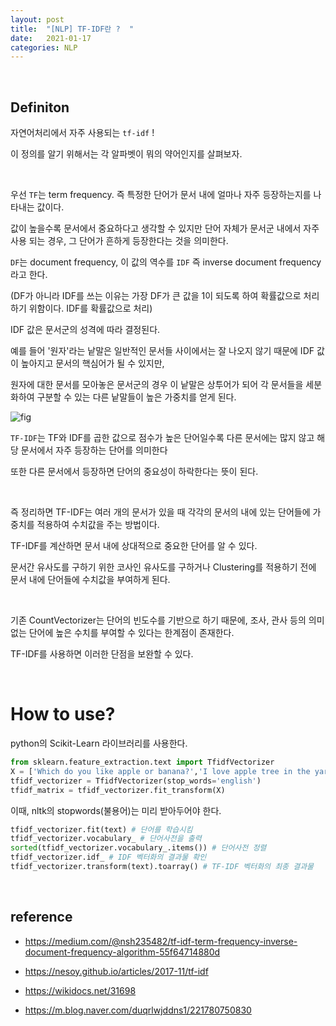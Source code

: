 ```yaml
---
layout: post
title:  "[NLP] TF-IDF란 ?  "
date:   2021-01-17
categories: NLP
---
```


<br>

## Definiton

자연어처리에서 자주 사용되는 `tf-idf` !

이 정의를 알기 위해서는 각 알파벳이 뭐의 약어인지를 살펴보자.


<br>

우선 `TF`는 term frequency. 즉 특정한 단어가 문서 내에 얼마나 자주 등장하는지를 나타내는 값이다.

값이 높을수록 문서에서 중요하다고 생각할 수 있지만 단어 자체가 문서군 내에서 자주 사용 되는 경우, 그 단어가 흔하게 등장한다는 것을 의미한다.

`DF`는 document frequency, 이 값의 역수를 `IDF` 즉 inverse document frequency라고 한다.

(DF가 아니라 IDF를 쓰는 이유는 가장 DF가 큰 값을 1이 되도록 하여 확률값으로 처리하기 위함이다. IDF를 확률값으로 처리)

IDF 값은 문서군의 성격에 따라 결정된다.

예를 들어 '원자'라는 낱말은 일반적인 문서들 사이에서는 잘 나오지 않기 때문에 IDF 값이 높아지고 문서의 핵심어가 될 수 있지만,

원자에 대한 문서를 모아놓은 문서군의 경우 이 낱말은 상투어가 되어 각 문서들을 세분화하여 구분할 수 있는 다른 낱말들이 높은 가중치를 얻게 된다.



![fig](https://deeplearning4j.org/img/tfidf.png)


`TF-IDF`는 TF와 IDF를 곱한 값으로 점수가 높은 단어일수록 다른 문서에는 많지 않고 해당 문서에서 자주 등장하는 단어를 의미한다

또한 다른 문서에서 등장하면 단어의 중요성이 하락한다는 뜻이 된다.


<br>

즉 정리하면 TF-IDF는 여러 개의 문서가 있을 때 각각의 문서의 내에 있는 단어들에 가중치를 적용하여 수치값을 주는 방법이다.

TF-IDF를 계산하면 문서 내에 상대적으로 중요한 단어를 알 수 있다.

문서간 유사도를 구하기 위한 코사인 유사도를 구하거나 Clustering를 적용하기 전에 문서 내에 단어들에 수치값을 부여하게 된다.


<br>

기존 CountVectorizer는 단어의 빈도수를 기반으로 하기 때문에, 조사, 관사 등의 의미 없는 단어에 높은 수치를 부여할 수 있다는 한계점이 존재한다.

TF-IDF를 사용하면 이러한 단점을 보완할 수 있다.

<br>

# How to use?

python의 Scikit-Learn 라이브러리를 사용한다.

```python
from sklearn.feature_extraction.text import TfidfVectorizer
X = ['Which do you like apple or banana?','I love apple tree in the yard.','Lets make an apple jam.']
tfidf_vectorizer = TfidfVectorizer(stop_words='english')
tfidf_matrix = tfidf_vectorizer.fit_transform(X)
```

이때, nltk의 stopwords(불용어)는 미리 받아두어야 한다.


```python
tfidf_vectorizer.fit(text) # 단어를 학습시킴
tfidf_vectorizer.vocabulary_ # 단어사전을 출력
sorted(tfidf_vectorizer.vocabulary_.items()) # 단어사전 정렬
tfidf_vectorizer.idf_ # IDF 벡터화의 결과물 확인
tfidf_vectorizer.transform(text).toarray() # TF-IDF 벡터화의 최종 결과물
```





<br>

## reference

- https://medium.com/@nsh235482/tf-idf-term-frequency-inverse-document-frequency-algorithm-55f64714880d

- https://nesoy.github.io/articles/2017-11/tf-idf

- https://wikidocs.net/31698

- https://m.blog.naver.com/duqrlwjddns1/221780750830
